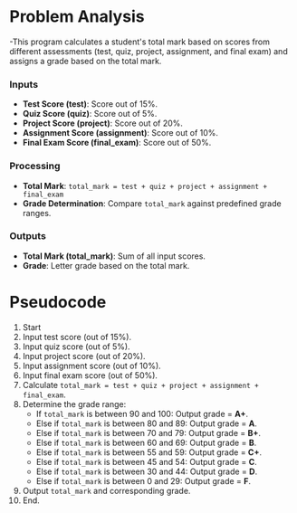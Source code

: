 # Problem Analysis
-This program calculates a student's total mark based on scores from different assessments (test, quiz, project, assignment, and final exam) and assigns a grade based on the total mark.

### Inputs
- **Test Score (test)**: Score out of 15%.
- **Quiz Score (quiz)**: Score out of 5%.
- **Project Score (project)**: Score out of 20%.
- **Assignment Score (assignment)**: Score out of 10%.
- **Final Exam Score (final_exam)**: Score out of 50%.

### Processing
- **Total Mark**:
  `total_mark = test + quiz + project + assignment + final_exam`
- **Grade Determination**:
  Compare `total_mark` against predefined grade ranges.

### Outputs
- **Total Mark (total_mark)**: Sum of all input scores.
- **Grade**: Letter grade based on the total mark.

# Pseudocode
1. Start
2. Input test score (out of 15%).
3. Input quiz score (out of 5%).
4. Input project score (out of 20%).
5. Input assignment score (out of 10%).
6. Input final exam score (out of 50%).
7. Calculate `total_mark = test + quiz + project + assignment + final_exam`.
8. Determine the grade range:
   - If `total_mark` is between 90 and 100: Output grade = **A+**.
   - Else if `total_mark` is between 80 and 89: Output grade = **A**.
   - Else if `total_mark` is between 70 and 79: Output grade = **B+**.
   - Else if `total_mark` is between 60 and 69: Output grade = **B**.
   - Else if `total_mark` is between 55 and 59: Output grade = **C+**.
   - Else if `total_mark` is between 45 and 54: Output grade = **C**.
   - Else if `total_mark` is between 30 and 44: Output grade = **D**.
   - Else if `total_mark` is between 0 and 29: Output grade = **F**.
9. Output `total_mark` and corresponding grade.
10. End.
